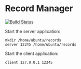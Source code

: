 # Record Manager

[![Build Status](https://travis-ci.com/johnpatek/record-manager.svg?branch=master)](https://travis-ci.com/johnpatek/record-manager)

Start the server application:
```shell
mkdir /home/ubuntu/records
server 12345 /home/ubuntu/records
```

Start the client application:
```shell
client 127.0.0.1 12345
```
